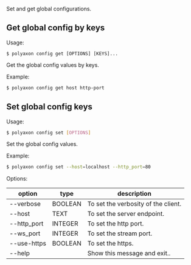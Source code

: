 Set and get global configurations.

## Get global config by keys

Usage:

```basg
$ polyaxon config get [OPTIONS] [KEYS]...
```

Get the global config values by keys.

Example:

```bash
$ polyaxon config get host http-port
```

## Set global config keys

Usage:

```bash
$ polyaxon config set [OPTIONS]
```

Set the global config values.

Example:

```bash
$ polyaxon config set --host=localhost --http_port=80
```

Options:

option | type | description
-------|------|------------
  --verbose| BOOLEAN | To set the verbosity of the client.
  --host| TEXT | To set the server endpoint.
  --http_port| INTEGER | To set the http port.
  --ws_port| INTEGER | To set the stream port.
  --use-https| BOOLEAN | To set the https.
  --help| | Show this message and exit..
